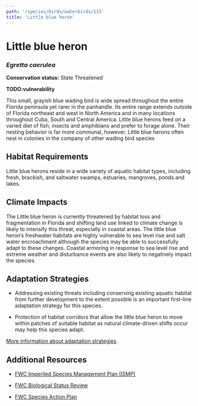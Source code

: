 ```yaml
---
path: '/species/birds/waterbirds/133'
title: 'Little blue heron'
---
```


# Little blue heron
### *Egretta caerulea*



**Conservation status:** State Threatened

**TODO:vulnerability**

This small, grayish blue wading bird is wide spread throughout the entire Florida peninsula yet rarer in the panhandle.  Its entire range extends outside of Florida northeast and west in North America and in many locations throughout Cuba, South and Central America.  Little blue herons feed on a varied diet of fish, insects and amphibians and prefer to forage alone.  Their nesting behavior is far more communal, however.  Little blue herons often nest in colonies in the company of other wading bird species

    
## Habitat Requirements

Little blue herons reside in a wide variety of aquatic habitat types, including fresh, brackish, and saltwater swamps, estuaries, mangroves, ponds and lakes.

## Climate Impacts

The Little blue heron is currently threatened by habitat loss and fragmentation in Florida and shifting land use linked to climate change is likely to intensify this threat, especially in coastal areas.  The little blue heron’s freshwater habitats are highly vulnerable to sea level rise and salt water encroachment although the species may be able to successfully adapt to these changes.  Coastal armoring in response to sea level rise and extreme weather and disturbance events are also likely to negatively impact the species.

## Adaptation Strategies

- Addressing existing threats including conserving existing aquatic habitat from further development to the extent possible is an important first-line adaptation strategy for this species.

- Protection of habitat corridors that allow the little blue heron to move within patches of suitable habitat as natural climate-driven shifts occur may help this species adapt.


[More information about adaptation strategies](/strategies).


## Additional Resources

- [FWC Imperiled Species Management Plan (ISMP)](http://myfwc.com/media/4133167/Floridas-Imperiled-Species-Management-Plan-2016-2026.pdf)

- [FWC Biological Status Review](http://myfwc.com/media/2273343/Little-blue-heron-BSR.pdf)

- [FWC Species Action Plan](http://myfwc.com/media/2738289/Wading-Birds-Species-Action-Plan-Final-Draft.pdf)
